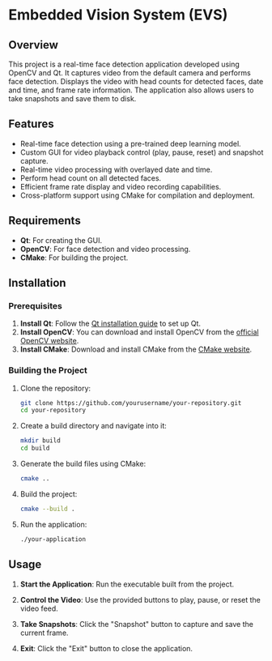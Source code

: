 # Embedded Vision System (EVS)

## Overview

This project is a real-time face detection application developed using OpenCV and Qt. 
It captures video from the default camera and performs face detection.
Displays the video with head counts for detected faces, date and time, and frame rate information. 
The application also allows users to take snapshots and save them to disk.

## Features

- Real-time face detection using a pre-trained deep learning model.
- Custom GUI for video playback control (play, pause, reset) and snapshot capture.
- Real-time video processing with overlayed date and time.
- Perform head count on all detected faces.
- Efficient frame rate display and video recording capabilities.
- Cross-platform support using CMake for compilation and deployment.

## Requirements

- **Qt**: For creating the GUI.
- **OpenCV**: For face detection and video processing.
- **CMake**: For building the project.

## Installation

### Prerequisites

1. **Install Qt**: Follow the [Qt installation guide](https://www.qt.io/download) to set up Qt.
2. **Install OpenCV**: You can download and install OpenCV from the [official OpenCV website](https://opencv.org/releases/).
3. **Install CMake**: Download and install CMake from the [CMake website](https://cmake.org/download/).

### Building the Project

1. Clone the repository:
    ```bash
    git clone https://github.com/yourusername/your-repository.git
    cd your-repository
    ```

2. Create a build directory and navigate into it:
    ```bash
    mkdir build
    cd build
    ```

3. Generate the build files using CMake:
    ```bash
    cmake ..
    ```

4. Build the project:
    ```bash
    cmake --build .
    ```

5. Run the application:
    ```bash
    ./your-application
    ```

## Usage

1. **Start the Application**: Run the executable built from the project.

2. **Control the Video**: Use the provided buttons to play, pause, or reset the video feed.

3. **Take Snapshots**: Click the "Snapshot" button to capture and save the current frame.

4. **Exit**: Click the "Exit" button to close the application.


